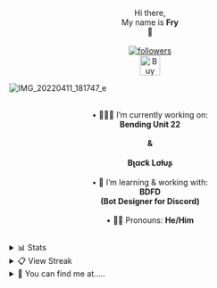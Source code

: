 <p align="center">
Hi there,</br>My name is <strong>Fry</strong> </br>👋</br></br>
  <a href="https://github.com/pjfry2184575"> <img alt="followers" title="Give Me A Follow" src="https://img.shields.io/github/followers/pjfry2184575?color=db4e25&labelColor=420e84&style=for-the-badge&logo=github&label=Give%20Me%20A%20Follow" /></a></br>
<a href='https://ko-fi.com/C1C79BID0' target='_blank'><img height='36' style='border:0px;height:36px;' src='https://cdn.ko-fi.com/cdn/kofi1.png?v=3' border='0' alt='Buy Me a Coffee at ko-fi.com' /></a>
</p>

![IMG_20220411_181747_e](https://user-images.githubusercontent.com/66041755/169895662-a7cf3995-939c-42a8-945a-a9c5bf532304.png)


<p align="center">
<br>• 🧑🏼‍💻  I’m currently working on:</br><strong>Bending Unit 22</strong></br></br><strong>&</strong></br></br><strong>Bʅαƈƙ Lσƚυʂ</strong></br>
<br>• 📖 I’m learning & working with:</br><strong>BDFD</strong></br><strong>(Bot Designer for Discord)</strong></br>
<br>• 🙋🏼 Pronouns: <strong>He/Him</strong></br>
</p>
</br>
<details>
  <summary>📊 Stats</summary>
  <p align="center">
<a href="https://github.com/pjfry2184575/github-readme-stats"><img alt="Fry's Github Stats" src="https://denvercoder1-github-readme-stats.vercel.app/api?username=pjfry2184575&show_icons=true&count_private=true&theme=midnight-purple&text_color=db4e25&react&hide_border=true&bg_color=0D1117" /></a>
<a href="https://github.com/pjfry2184575/github-readme-stats"><img alt="Fry's Top Languages" src="https://denvercoder1-github-readme-stats.vercel.app/api/top-langs/?username=pjfry2184575&langs_count=8&layout=compact&theme=midnight-purple&react&hide_border=true&bg_color=0D1117" /></a>
</p>
</details>

<details>
  <summary>📋 View Streak</summary>
  <p align="center">
    <a href="https://github.com//github-readme-streak-stats"> <img title="streak" alt="Fry's Streak" src="https://github-readme-streak-stats.herokuapp.com/?user=pjfry2184575&theme=midnight-purple&hide_border=true&stroke=0000&background=0d1119&ring=420e84&fire=db4e25&currStreakLabel=db4e25" /> </a>
  </p>
</details>

<details>
  <summary>👀 You can find me at.....</summary>
  <p align="center">
Torn City<br>
    <a href="https://www.torn.com/2184575" ><img src="https://www.torn.com/signature.php?id=3&user=2184575" /></a>
  </p>
</details>

